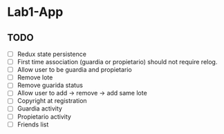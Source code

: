 # Lab1-App

## TODO

- [ ] Redux state persistence
- [ ] First time association (guardia or propietario) should not require relog. 
- [ ] Allow user to be guardia and propietario
- [ ] Remove lote
- [ ] Remove guarida status
- [ ] Allow user to add -> remove -> add same lote
- [ ] Copyright at registration
- [ ] Guardia activity
- [ ] Propietario activity
- [ ] Friends list
